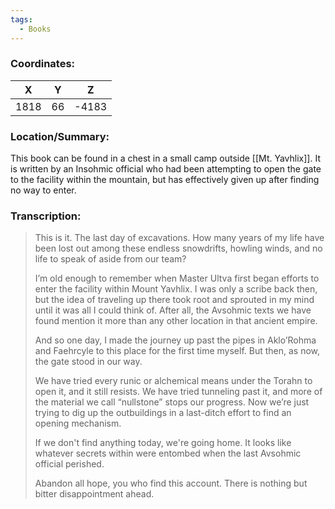 ```yaml
---
tags:
  - Books
---
```


### Coordinates:
| **X** | **Y**| **Z** |
|:-----:|:----:|:-----:|
|1818  |66   |-4183  |

### Location/Summary:
This book can be found in a chest in a small camp outside [[Mt. Yavhlix]]. It is written by an Insohmic official who had been attempting to open the gate to the facility within the mountain, but has effectively given up after finding no way to enter.

### Transcription:
> This is it. The last day of excavations. How many years of my life have been lost out among these endless snowdrifts, howling winds, and no life to speak of aside from our team?
> 
> I’m old enough to remember when Master Ultva first began efforts to enter the facility within Mount Yavhlix. I was only a scribe back then, but the idea of traveling up there took root and sprouted in my mind until it was all I could think of. After all, the Avsohmic texts we have found mention it more than any other location in that ancient empire.
>
> And so one day, I made the journey up past the pipes in Aklo’Rohma and Faehrcyle to this place for the first time myself. But then, as now, the gate stood in our way.
>
> We have tried every runic or alchemical means under the Torahn to open it, and it still resists. We have tried tunneling past it, and more of the material we call “nullstone” stops our progress. Now we’re just trying to dig up the outbuildings in a last-ditch effort to find an opening mechanism.
>
> If we don't find anything today, we're going home. It looks like whatever secrets within were entombed when the last Avsohmic official perished.
>
> Abandon all hope, you who find this account. There is nothing but bitter disappointment ahead.

